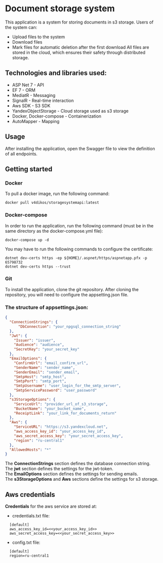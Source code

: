 # Document storage system
This application is a system for storing documents in s3 storage. 
Users of the system can: 
- Upload files to the system
- Download files 
- Mark files for automatic deletion after the first download
All files are stored in the cloud, which ensures their safety through distributed storage.

## Technologies and libraries used: 
- ASP Net 7 - API
- EF 7 - ORM
- MediatR - Messaging
- SignalR - Real-time interaction
- Aws SDK - S3 SDK
- YandexObjectStorage - Cloud storage used as s3 storage
- Docker, Docker-compose - Containerization
- AutoMapper - Mapping

## Usage
After installing the application, open the Swagger file to view the definition of all endpoints.

## Getting started

### Docker
To pull a docker image, run the following command:
```
docker pull v4dikos/storagesystemapi:latest
```

### Docker-compose
In order to run the application, run the following command (must be in the same directory as the docker-compose.yml file):
```
docker-compose up -d
```
You may have to run the following commands to configure the certificate:
```
dotnet dev-certs https -ep ${HOME}/.aspnet/https/aspnetapp.pfx -p 65798732
dotnet dev-certs https --trust
```

### Git
To install the application, clone the git repository.
After cloning the repository, you will need to configure the appsetting.json file.

### The structure of appsettings.json:
```json
{
  "ConnectionStrings": {
      "DbConnection": "your_npgsql_connection_string"
  },
  "Jwt": {
    "Issuer": "issuer",
    "Audience": "audience",
    "SecretKey": "your_secret_key"
  },
  "EmailOptions": {
    "ConfirmUrl": "email_confirm_url",
    "SenderName": "sender_name",
    "SenderEmail": "sender_email",
    "SmtpHost": "smtp_host",
    "SmtpPort": "smtp_port",
    "SmtpUsername": "user_login_for_the_smtp_server",
    "SmtpServicePassword": "user_password"
  },
  "s3StorageOptions": {
    "ServiceUrl": "provider_url_of_s3_storage",
    "BucketName": "your_bucket_name",
    "ReceiptLink": "your_link_for_documents_return"
  },
  "Aws": {
    "ServiceURL": "https://s3.yandexcloud.net",
    "aws_access_key_id": "your_access_key_id",
    "aws_secret_access_key": "your_secret_access_key",
    "region": "ru-central1"
  },
  "AllowedHosts": "*"
}
```
The **ConnectionStrings** section defines the database connection string.
<br>
The **jwt** section defines the settings for the jwt-token.
<br>
The **EmailOptions** section defines the settings for sending emails.
<br>
The **s3StorageOptions** and **Aws** sections define the settings for s3 storage.

## Aws credentials
**Credentials** for the aws service are stored at: 
- credentials.txt file:
```
  [default]
  aws_access_key_id=<<your_access_key_id>>
  aws_secret_access_key=<<your_secret_access_key>>
```
- config.txt file:
```
  [default]
  region=ru-central1
```
